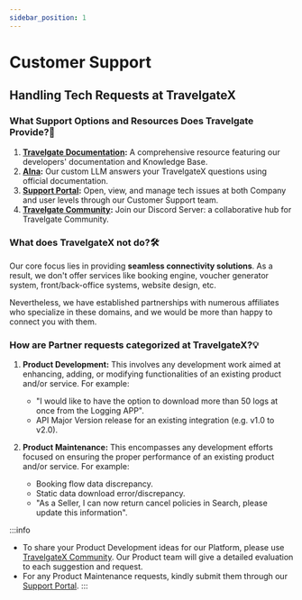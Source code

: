 ```yaml
---
sidebar_position: 1
---
```


# Customer Support

## Handling Tech Requests at TravelgateX

### What Support Options and Resources Does Travelgate Provide?🌟
1. **[Travelgate Documentation](https://docs.travelgate.com/):** A comprehensive resource featuring our developers' documentation and Knowledge Base.
2. **[AIna](/kb/getting-started-with-travelgate/about-our-support/aina):** Our custom LLM answers your TravelgateX questions using official documentation.
3. **[Support Portal](https://app.travelgate.com/support):** Open, view, and manage tech issues at both Company and user levels through our Customer Support team.
4. **[Travelgate Community](https://discord.com/invite/travelgate):** Join our Discord Server: a collaborative hub for Travelgate Community.

### What does TravelgateX not do?🛠️
Our core focus lies in providing **seamless connectivity solutions**. As a result, we don't offer services like booking engine, voucher generator system, front/back-office systems, website design, etc.

Nevertheless, we have established partnerships with numerous affiliates who specialize in these domains, and we would be more than happy to connect you with them.

### How are Partner requests categorized at TravelgateX?💡
1. **Product Development:** This involves any development work aimed at enhancing, adding, or modifying functionalities of an existing product and/or service. For example:
	- "I would like to have the option to download more than 50 logs at once from the Logging APP".
	- API Major Version release for an existing integration (e.g. v1.0 to v2.0).

2. **Product Maintenance:** This encompasses any development efforts focused on ensuring the proper performance of an existing product and/or service. For example:
	- Booking flow data discrepancy.
	- Static data download error/discrepancy.
	- "As a Seller, I can now return cancel policies in Search, please update this information".

:::info
* To share your Product Development ideas for our Platform, please use [TravelgateX Community](https://discord.com/invite/travelgate). Our Product team will give a detailed evaluation to each suggestion and request.
* For any Product Maintenance requests, kindly submit them through our [Support Portal](https://app.travelgate.com/support).
:::

